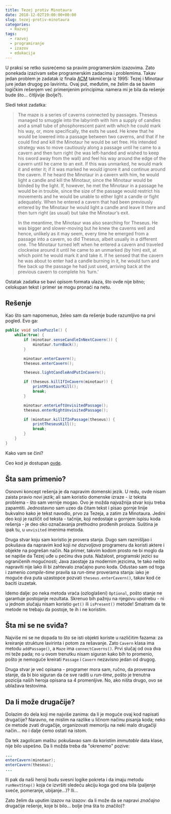 ```yaml
---
title: Tezej protiv Minotaura
date: 2018-12-02T19:00:00+00:00
slug: tezej-protiv-minotaura
categories:
  - Razvoj
tags:
  - razvoj
  - programiranje
  - izazov
  - edukacija
---
```


U praksi se retko susrećemo sa pravim programerskim izazovima. Zato ponekada izazivam sebe programerskim zadacima i problemima. Takav jedan problem je zadatak iz finala [ACM](https://en.wikipedia.org/wiki/International_Collegiate_Programming_Contest) takmičenja iz 1995: Tezej i Minotaur jure jedan drugog po lavirintu. Ovaj put, međutim, ne želim da se bavim logičkim rešenjem već primenjenim principima: namera mi je bila da rešenje bude što... čitljivije (bolje?).

<!--more-->

Sledi tekst zadatka:

> The maze is a series of caverns connected by passages. Theseus managed to smuggle into the labyrinth with him a supply of candles and a small tube of phosphorescent paint with which he could mark his way, or, more specifically, the exits he used. He knew that he would be lowered into a passage between two caverns, and that if he could find and kill the Minotaur he would be set free. His intended strategy was to move cautiously along a passage until he came to a cavern and then turn right (he was left-handed and wished to keep his sword away from the wall) and feel his way around the edge of the cavern until he came to an exit. If this was unmarked, he would mark it and enter it; if it was marked he would ignore it and continue around the cavern. If he heard the Minotaur in a cavern with him, he would light a candle and kill the Minotaur, since the Minotaur would be blinded by the light. If, however, he met the Minotaur in a passage he would be in trouble, since the size of the passage would restrict his movements and he would be unable to either light a candle or fight adequately. When he entered a cavern that had been previously entered by the Minotaur he would light a candle and leave it there and then turn right (as usual) but take the Minotaur’s exit.
>
> In the meantime, the Minotaur was also searching for Theseus. He was bigger and slower-moving but he knew the caverns well and hence, unlikely as it may seem, every time he emerged from a passage into a cavern, so did Theseus, albeit usually in a different one. The Minotaur turned left when he entered a cavern and traveled clockwise around it until he came to an unmarked (by him) exit, at which point he would mark it and take it. If he sensed that the cavern he was about to enter had a candle burning in it, he would turn and flee back up the passage he had just used, arriving back at the previous cavern to complete his ‘turn.’

Ostatak zadatka se bavi opisom formata ulaza, što ovde nije bitno; celokupan tekst i primer se mogu pronaći na netu.

## Rešenje

Kao što sam napomenuo, želeo sam da rešenje bude razumljivo na prvi pogled. Evo ga:

```java
public void solvePuzzle() {
    while(true) {
        if (minotaur.senseCandleInNextCavern()) {
            minotaur.turnBack();
        }

        minotaur.enterCavern();
        theseus.enterCavern();

        theseus.lightCandleAndPutInCavern();

        if (theseus.killIfInCavern(minotaur)) {
            printMinotaurKill();
            break;
        }

        minotaur.enterLeftUnvisitedPassage();
        theseus.enterRightUnvisitedPassage();

        if (minotaur.killIfInPassage(theseus)) {
            printTheseusKill();
            break;
        }
    }
}
```

Kako vam se čini?

Ceo kod je dostupan [ovde](https://github.com/igr/void/tree/master/src/main/java/challenge/theseusvsminotaur).

## Šta sam primenio?

Osnovni koncept rešenja je da napravim domenski jezik. U redu, ovde nisam zaista pravio novi jezik; ali sam koristio domenske izraze - iz teksta problema - što sam vernije mogao. Ovo je možda najvažnija stvar koju treba zapamtiti. Jednostavno sam uzeo da čitam tekst i pisao gornje linije bukvalno kako je tekst navodio, prvo za Tezeja, a zatim za Minotaura. Jedini deo koji je različit od teksta - tačnije, koji nedostaje u gornjem ispisu koda rešenja - je deo oko označavanja prethodno prođenih prolaza. Suština je ipak tu, u `unvisited` imenima metoda.

Druga stvar koju sam koristio je provera stanja. Dugo sam razmišljao i pokušava da napravim kod koji _ne dozvoljava_ programeru da koristi aktere i objekte na pogrešan način. Na primer, takvim kodom prosto ne bi moglo da se napiše da Tezej uđe u pećinu dva puta. Nažalost, programski jezici su ograničenih mogućnosti; Java zaostaje za modernim jezicima, te tako nešto napraviti nije lako ili bi zahtevalo značajno puno koda. Odustao sam od toga i zamenio _compile-time_ pravila sa _run-time_ proverama stanja: iako je moguće dva puta uzastopce pozvati `theseus.enterCavern()`, takav kod će baciti izuzetak.

Idemo dalje: po neka metoda vraća (ozloglašeni) `Optional`, pošto stanje ne garantuje postojanje rezultata. Skrenuo bih pažnju na njegovu upotrebu - ni u jednom slučaju nisam koristio `get()` ili `isPresent()` metode! Smatram da te metode ne trebaju da postoje, te ih i ne koristim.

## Šta mi se ne sviđa?

Najviše mi se ne dopada to što se isti objekti koriste u različitim fazama: za kreiranje strukture lavirinta i potom za rešavanje. Zato `Cavern` klasa ima metodu `addPassage()`, a `Maze` ima `connectCaverns()`. Prvi slučaj od ova dva mi teže pada; no u ovom trenutku nisam siguran kako bih to promenio, pošto je nemoguće kreirati `Passage` i `Cavern` nezavisno jedan od drugog.

Druga stvar je već opisana - programer mora sam, ručno, da proverava stanje, da bi bio siguran da će sve raditi u _run-time_, pošto je trenutna pozicija naših heroja opisana sa 4 promenljive. No, ako ništa drugo, ovo se ublažava testovima.

## Da li može drugačije?

Dolazim do dela koji me najviše zanima: da li je moguće ovaj kod napisati drugačije? Naravno, ne mislim na razlike u ličnom načinu pisanja koda; neko će metode zvati drugačije, organizovati memoriju na neki malo drugačiji način... no i dalje ćemo ostati na istom.

Da tek zagolicam maštu: pokušavao sam da koristim _immutable_ data klase, nije bilo uspešno. Da li možda treba da "okrenemo" pozive:

```java
...
enterCavern(minotaur);
enterCavern(theseus);
...
```

Ili pak da naši heroji budu svesni logike pokreta i da imaju metodu `runNextStep()` koja će izvršiti sledeću akciju koga god ona bila (paljenje sveće, pomeranje, ubijanje...)? Ili...

Zato želim da uputim izazov na izazov: da li može da se napravi _značajno_ drugačije rešenje, koje bi bilo... bolje (ma šta to značilo)?
